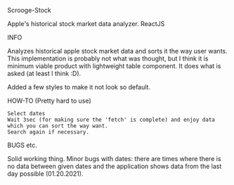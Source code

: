 Scrooge-Stock

Apple's historical stock market data analyzer. ReactJS

INFO

Analyzes historical apple stock market data and sorts it the way user wants. This implementation is probably not what was thought, but I think it is minimum viable product with lightweight table component. It does what is asked (at least I think :D).

Added a few styles to make it not look so default.

HOW-TO (Pretty hard to use)

    Select dates
    Wait 3sec (for making sure the 'fetch' is complete) and enjoy data which you can sort the way want.
    Search again if necessary.

BUGS etc.

Solid working thing. Minor bugs with dates: there are times where there is no data between given dates and the application shows data from the last day possible (01.20.2021).
